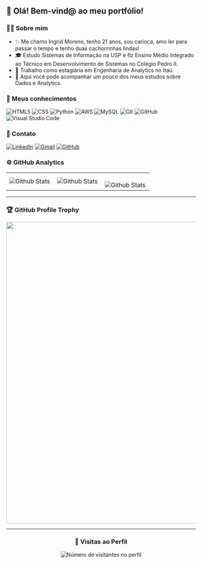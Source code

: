 ## 🧡 Olá! Bem-vind@ ao meu portfólio!

### 👩‍💻 Sobre mim

- ✨ Me chamo Ingrid Moreno, tenho 21 anos, sou carioca, amo ler para passar o tempo e tenho duas cachorrinhas lindas!  
- 🎓 Estudo Sistemas de Informação na USP e fiz Ensino Médio Integrado ao Técnico em Desenvolvimento de Sistemas no Colégio Pedro II.  
- 💼 Trabalho como estagiária em Engenharia de Analytics no Itaú.  
- 🌱 Aqui você pode acompanhar um pouco dos meus estudos sobre Dados e Analytics.  

### 🧠 Meus conhecimentos

![HTML5](https://img.shields.io/badge/-HTML5-333333?style=flat&logo=HTML5&color=%23DF7401&logoColor=white)
![CSS](https://img.shields.io/badge/-CSS-333333?style=flat&logo=CSS3&color=%230080FF&logoColor=white)
![Python](https://img.shields.io/badge/-Python-333333?style=flat&logo=python&color=%23FFFF00&logoColor=black)
![AWS](https://img.shields.io/badge/-AWS-333333?style=flat&logo=amazonaws&color=%23FF9900&logoColor=white)
![MySQL](https://img.shields.io/badge/-MySQL-333333?style=flat&logo=mysql&color=%2301A9DB&logoColor=white)
![Git](https://img.shields.io/badge/-Git-333333?style=flat&logo=git&color=%23F1502F&logoColor=white)
![GitHub](https://img.shields.io/badge/-GitHub-333333?style=flat&logo=github&color=%23181717&logoColor=white)
![Visual Studio Code](https://img.shields.io/badge/-VS%20Code-333333?style=flat&logo=visual-studio-code&color=%23007ACC&logoColor=white)

### 💌 Contato

[![LinkedIn](https://img.shields.io/badge/-LinkedIn-blue?style=flat-square&logo=LinkedIn&logoColor=white&color=%23013ADF)](https://www.linkedin.com/in/ingrid-moreno-silv4/)
[![Gmail](https://img.shields.io/badge/-ingridmoreno1202@gmail.com-333333?style=flat-square&logo=Gmail&logoColor=white&color=%23D14836)](mailto:ingridmoreno1202@gmail.com)
[![GitHub](https://img.shields.io/github/followers/IngridMoreno12?label=Follow&style=social)](https://github.com/IngridMoreno12)

### ⚙️ GitHub Analytics

<table>
  <tr>
    <td>
      <img
        align="left"
        src="https://github-readme-stats.vercel.app/api?username=IngridMoreno12&theme=radical&hide_border=false&include_all_commits=true"
        alt="Github Stats"
      />
    </td>
    <td>
      <img
        align="left"
        src="https://github-readme-stats.vercel.app/api/top-langs/?username=IngridMoreno12&theme=radical&hide_border=false&include_all_commits=true&count_private=true&layout=compact"
        alt="Github Stats"
      />
    </td>
    <td>
      <br />
      <img
        align="left"
        src="https://github-readme-streak-stats.herokuapp.com/?user=IngridMoreno12&theme=radical&hide_border=false"
        alt="Github Stats"
      />
    </td>
  </tr>
</table>

--- 

### 🏆 GitHub Profile Trophy

<p align="center">
  <a
    href="https://github.com/ryo-ma/github-profile-trophy"
    title="repositório de troféus"
  >
    <img
      width="800"
      src="https://github-profile-trophy.vercel.app/?username=IngridMoreno12&column=8&theme=radical&no-frame=true&no-bg=true"
    />
  </a>
</p>

---

<div align="center">
  <h3><b>📍 Visitas ao Perfil </b></h3>
</div>

<p align="center">
  <img
    src="https://profile-counter.glitch.me/IngridMoreno12/count.svg"
    alt="Número de visitantes no perfil"
  />
</p>
